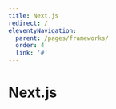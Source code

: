 ```yaml
---
title: Next.js
redirect: /
eleventyNavigation:
  parent: /pages/frameworks/
  order: 4
  link: '#'
---
```


# Next.js

